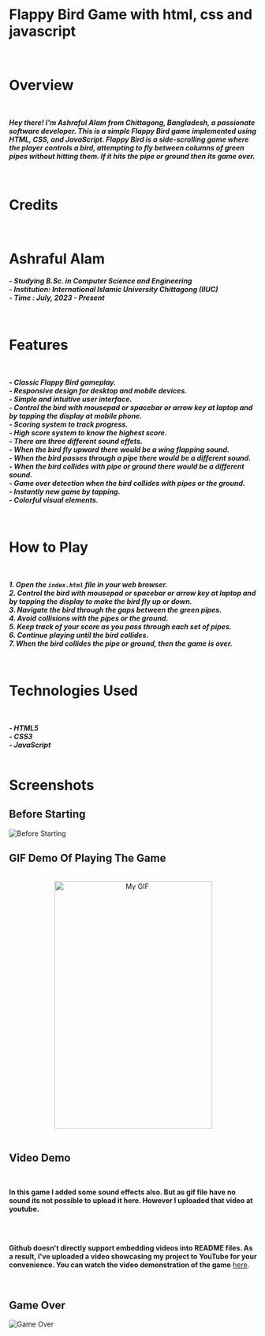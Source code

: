 <br><br>     




# Flappy Bird Game with html, css and javascript

<br> 

# Overview
<br>

***Hey there! I'm Ashraful Alam from Chittagong, Bangladesh, a passionate software developer. This is a simple Flappy Bird game implemented using HTML, CSS, and JavaScript. Flappy Bird is a side-scrolling game where the player controls a bird, attempting to fly between columns of green pipes without hitting them. If it hits the pipe or ground then its game over.***
 <br> <br> <br> 

# Credits
<br> 

# Ashraful Alam
***- Studying B.Sc. in Computer Science and Engineering***  
***- Institution: International Islamic University Chittagong (IIUC)***  
***- Time : July, 2023 - Present***  

<br>

# Features
<br> 

***- Classic Flappy Bird gameplay.***  
***- Responsive design for desktop and mobile devices.***  
***- Simple and intuitive user interface.***  
***- Control the bird with mousepad or spacebar or arrow key at laptop and by tapping the display at mobile phone.***  
***- Scoring system to track progress.***  
***- High score system to know the highest score.***  
***- There are three different sound effets.***  
***- When the bird fly upward there would be a wing flapping sound.***  
***- When the bird passes through a pipe there would be a different sound.***  
***- When the bird collides with pipe or ground there would be a different sound.***  
***- Game over detection when the bird collides with pipes or the ground.***  
***- Instantly new game by tapping.***  
***- Colorful visual elements.***  

<br>

# How to Play
<br> 

***1. Open the `index.html` file in your web browser.***  
***2. Control the bird with mousepad or spacebar or arrow key at laptop and by tapping the display to make the bird fly up or down.***  
***3. Navigate the bird through the gaps between the green pipes.***  
***4. Avoid collisions with the pipes or the ground.***  
***5. Keep track of your score as you pass through each set of pipes.***  
***6. Continue playing until the bird collides.***  
***7. When the bird collides the pipe or ground, then the game is over.***  

<br>

# Technologies Used
<br> 

***- HTML5***  
***- CSS3***  
***- JavaScript***  
<br>

# Screenshots

## Before Starting
![Before Starting](before_starting.png)

## GIF Demo Of Playing The Game
<br> 
<!DOCTYPE html>
<html lang="en">
<head>
    <meta charset="UTF-8">
    <meta name="viewport" content="width=device-width, initial-scale=1.0"> 
</head>
<body>
    <div style="text-align: center;">
        <img src="https://github.com/ashrafulalam005/flappy-bird-with-html-css-javascript/blob/main/flappybird%20gameplay.gif" alt="My GIF" width="320" height="500">
    </div>
</body>
</html>

<br> 

## Video Demo
<br> 

**In this game I added some sound effects also. But as gif file have no sound its not possible to upload it here. However I uploaded that video at youtube.**

<br> <br> 

**Github doesn't directly support embedding videos into README files. As a result, I've uploaded a video showcasing my project to YouTube for your convenience.
You can watch the video demonstration of the game** [here](https://youtu.be/tZYlnjBgivU?si=RdpvSy9BrvwG3Kyk).

<br> 

## Game Over
![Game Over](game_over.png)

<br> <br> 
